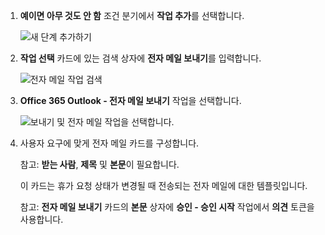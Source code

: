 1. **예이면 아무 것도 안 함** 조건 분기에서 **작업 추가**를 선택합니다.
   
    ![새 단계 추가하기](includes/media/modern-approvals/add-action-after-condition.png)
2. **작업 선택** 카드에 있는 검색 상자에 **전자 메일 보내기**를 입력합니다.
   
    ![전자 메일 작업 검색](includes/media/modern-approvals/search-send-email-yes.png)
3. **Office 365 Outlook - 전자 메일 보내기** 작업을 선택합니다.
   
    ![보내기 및 전자 메일 작업을 선택합니다.](includes/media/modern-approvals/select-send-email-yes.png)
4. 사용자 요구에 맞게 전자 메일 카드를 구성합니다.
   
     참고: **받는 사람**, **제목** 및 **본문**이 필요합니다.
   
     이 카드는 휴가 요청 상태가 변경될 때 전송되는 전자 메일에 대한 템플릿입니다.
   
     참고: **전자 메일 보내기** 카드의 **본문** 상자에 **승인 - 승인 시작** 작업에서 **의견** 토큰을 사용합니다.

